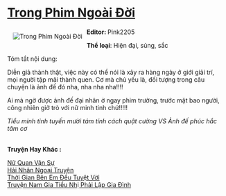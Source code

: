 <a href="https://utruyen.com/trong-phim-ngoai-doi/24649/" title="Trong Phim Ngoài Đời"><h1>Trong Phim Ngoài Đời</h1></a><div style="display:table"><img align="right" style="float: left; padding: 10px;" src="https://utruyen.com/images/story/200x260/trong-phim-ngoai-doi.jpg" alt="Trong Phim Ngoài Đời"><b>Editor: </b>Pink2205<p></p><b>Thể loại</b>: Hiện đại, sủng, sắc<p></p>Tóm tắt nội dung:<p></p>Diễn giả thành thật, việc này có thể nói là xảy ra hàng ngày ở giới giải trí, mọi người tập mãi thành quen. Cơ mà chủ yếu là, đối tượng trong câu chuyện là ảnh đế đó nha, nha nha nha!!!!<p></p>Ai mà ngờ được ảnh đế đại nhân ở ngay phim trường, trước mặt bao người, công nhiên giở trò với nữ minh tinh chứ!!!!!<p></p><i>Tiểu minh tinh tuyến mười tám tính cách quật cường VS Ảnh đế phúc hắc tâm cơ</i></div><p><br><b>Truyện Hay Khác :</b></p><a href="https://utruyen.com/nu-quan-van-su/17599/" alt="Nữ Quan Vận Sự">Nữ Quan Vận Sự</a><br/><a href="https://github.com/quanluxury/ngontinh_sac/tree/master/truyenhay/22439/" alt="Hải Nhân Ngoại Truyện">Hải Nhân Ngoại Truyện</a><br/><a href="https://github.com/quanluxury/ngontinhhot/tree/master/truyenhay/17359/" alt="Thời Gian Bên Em Đều Tuyệt Vời">Thời Gian Bên Em Đều Tuyệt Vời</a><br/><a href="https://www.wattpad.com/story/216216398-truy%E1%BB%87n-ch%C6%B0a-c%C3%B3-ti%C3%AAu-%C4%91%E1%BB%81" alt="Truyện Nam Gia Tiểu Nhị Phải Lập Gia Đình">Truyện Nam Gia Tiểu Nhị Phải Lập Gia Đình</a><br/>